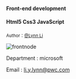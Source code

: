 #### Front-end development
#### Html5 Css3 JavaScript
<small>Author：[@Lynn Li](https://github.com/lydiali9)</small>

![frontnode](https://avatars1.githubusercontent.com/u/7091908 "frontnode")

Department : microsoft

Email : li.y.lynn@pwc.com